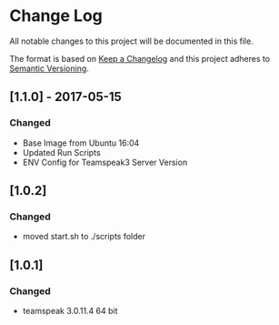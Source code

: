 # Change Log
All notable changes to this project will be documented in this file.

The format is based on [Keep a Changelog](http://keepachangelog.com/)
and this project adheres to [Semantic Versioning](http://semver.org/).


## [1.1.0] - 2017-05-15
### Changed
- Base Image from Ubuntu 16:04
- Updated Run Scripts
- ENV Config for Teamspeak3 Server Version


## [1.0.2]
### Changed
- moved start.sh to ./scripts folder


## [1.0.1]
### Changed
- teamspeak 3.0.11.4 64 bit
